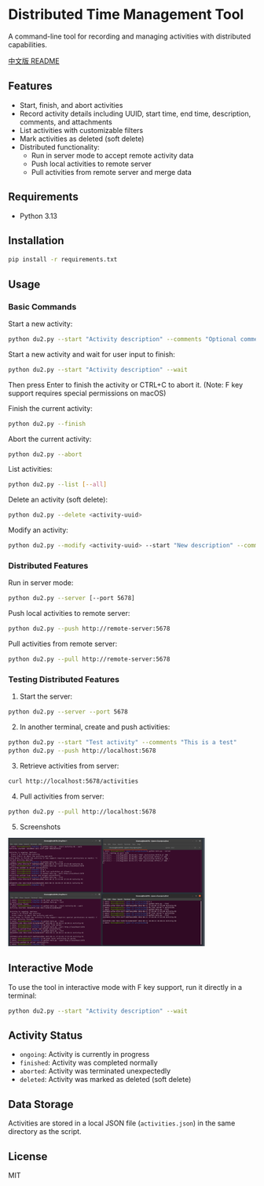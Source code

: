 # Distributed Time Management Tool

A command-line tool for recording and managing activities with distributed capabilities.

[中文版 README](README_ZH.md)

## Features

- Start, finish, and abort activities
- Record activity details including UUID, start time, end time, description, comments, and attachments
- List activities with customizable filters
- Mark activities as deleted (soft delete)
- Distributed functionality:
  - Run in server mode to accept remote activity data
  - Push local activities to remote server
  - Pull activities from remote server and merge data

## Requirements

- Python 3.13

## Installation

```bash
pip install -r requirements.txt
```

## Usage

### Basic Commands

Start a new activity:
```bash
python du2.py --start "Activity description" --comments "Optional comments" --attachments file1.txt file2.pdf
```

Start a new activity and wait for user input to finish:
```bash
python du2.py --start "Activity description" --wait
```
Then press Enter to finish the activity or CTRL+C to abort it.
(Note: F key support requires special permissions on macOS)

Finish the current activity:
```bash
python du2.py --finish
```

Abort the current activity:
```bash
python du2.py --abort
```

List activities:
```bash
python du2.py --list [--all]
```

Delete an activity (soft delete):
```bash
python du2.py --delete <activity-uuid>
```

Modify an activity:
```bash
python du2.py --modify <activity-uuid> --start "New description" --comments "New comments"
```

### Distributed Features

Run in server mode:
```bash
python du2.py --server [--port 5678]
```

Push local activities to remote server:
```bash
python du2.py --push http://remote-server:5678
```

Pull activities from remote server:
```bash
python du2.py --pull http://remote-server:5678
```

### Testing Distributed Features

1. Start the server:
```bash
python du2.py --server --port 5678
```

2. In another terminal, create and push activities:
```bash
python du2.py --start "Test activity" --comments "This is a test"
python du2.py --push http://localhost:5678
```

3. Retrieve activities from server:
```bash
curl http://localhost:5678/activities
```

4. Pull activities from server:
```bash
python du2.py --pull http://localhost:5678
```

5. Screenshots
<img src="https://raw.githubusercontent.com/liuxk99/Du2.py/refs/heads/master/screenshots/cli-serv-02.png" width="400">

## Interactive Mode

To use the tool in interactive mode with F key support, run it directly in a terminal:
```bash
python du2.py --start "Activity description" --wait
```

## Activity Status

- `ongoing`: Activity is currently in progress
- `finished`: Activity was completed normally
- `aborted`: Activity was terminated unexpectedly
- `deleted`: Activity was marked as deleted (soft delete)

## Data Storage

Activities are stored in a local JSON file (`activities.json`) in the same directory as the script.

## License

MIT
